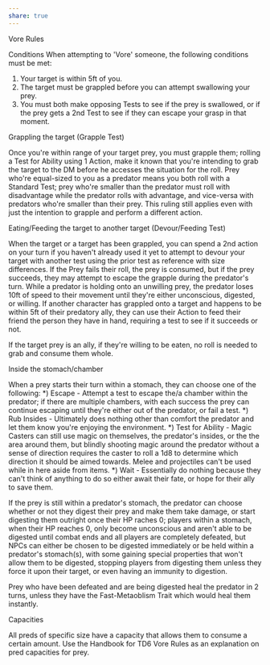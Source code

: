 ```yaml
---
share: true
---
```

Vore Rules

Conditions
When attempting to 'Vore' someone, the following conditions must be met:
1) Your target is within 5ft of you.
2) The target must be grappled before you can attempt swallowing your prey.
3) You must both make opposing Tests to see if the prey is swallowed, or if the prey gets a 2nd Test to see if they can escape your grasp in that moment.

Grappling the target (Grapple Test)

Once you're within range of your target prey, you must grapple them; rolling a Test for Ability using 1 Action, make it known that you're intending to grab the target to the DM before he accesses the situation for the roll. Prey who're equal-sized to you as a predator means you both roll with a Standard Test; prey who're smaller than the predator must roll with disadvantage while the predator rolls with advantage, and vice-versa with predators who're smaller than their prey. This ruling still applies even with just the intention to grapple and perform a different action.

Eating/Feeding the target to another target (Devour/Feeding Test)

When the target or a target has been grappled, you can spend a 2nd action on your turn if you haven't already used it yet to attempt to devour your target with another test using the prior test as reference with size differences. If the Prey fails their roll, the prey is consumed, but if the prey succeeds, they may attempt to escape the grapple during the predator's turn. While a predator is holding onto an unwilling prey, the predator loses 10ft of speed to their movement until they're either unconscious, digested, or willing. If another character has grappled onto a target and happens to be within 5ft of their predatory ally, they can use their Action to feed their friend the person they have in hand, requiring a test to see if it succeeds or not.

If the target prey is an ally, if they're willing to be eaten, no roll is needed to grab and consume them whole.

Inside the stomach/chamber

When a prey starts their turn within a stomach, they can choose one of the following:
*) Escape - Attempt a test to escape the/a chamber within the predator; if there are multiple chambers, with each success the prey can continue escaping until they're either out of the predator, or fail a test.
*) Rub Insides - Ultimately does nothing other than comfort the predator and let them know you're enjoying the environment.
*) Test for Ability - Magic Casters can still use magic on themselves, the predator's insides, or the the area around them, but blindly shooting magic around the predator without a sense of direction requires the caster to roll a 1d8 to determine which direction it should be aimed towards. Melee and projectiles can't be used while in here aside from items.
*) Wait - Essentially do nothing because they can't think of anything to do so either await their fate, or hope for their ally to save them.

If the prey is still within a predator's stomach, the predator can choose whether or not they digest their prey and make them take damage, or start digesting them outright once their HP raches 0; players within a stomach, when their HP reaches 0, only become unconscious and aren't able to be digested until combat ends and all players are completely defeated, but NPCs can either be chosen to be digested immediately or be held within a predator's stomach(s), with some gaining special properties that won't allow them to be digested, stopping players from digesting them unless they force it upon their target, or even having an immunity to digestion.

Prey who have been defeated and are being digested heal the predator in 2 turns, unless they have the Fast-Metaoblism Trait which would heal them instantly.

Capacities

All preds of specific size have a capacity that allows them to consume a certain amount. Use the Handbook for TD6 Vore Rules as an explanation on pred capacities for prey.
